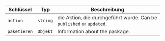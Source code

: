 | Schlüssel    | Typ      | Beschreibung                                                         |
| ------------ | -------- | -------------------------------------------------------------------- |
| `action`     | `string` | die Aktion, die durchgeführt wurde. Can be `published` or `updated`. |
| `paketieren` | `Objekt` | Information about the package.                                       |